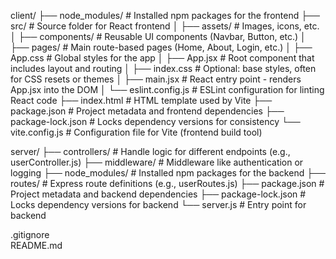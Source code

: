 

client/
├── node_modules/           # Installed npm packages for the frontend
├── src/                    # Source folder for React frontend
│   ├── assets/             # Images, icons, etc.
│   ├── components/         # Reusable UI components (Navbar, Button, etc.)
│   ├── pages/              # Main route-based pages (Home, About, Login, etc.)
│   ├── App.css             # Global styles for the app
│   ├── App.jsx             # Root component that includes layout and routing
│   ├── index.css           # Optional: base styles, often for CSS resets or themes
│   ├── main.jsx            # React entry point - renders App.jsx into the DOM
│   └── eslint.config.js    # ESLint configuration for linting React code
├── index.html              # HTML template used by Vite
├── package.json            # Project metadata and frontend dependencies
├── package-lock.json       # Locks dependency versions for consistency
└── vite.config.js          # Configuration file for Vite (frontend build tool)

server/
├── controllers/            # Handle logic for different endpoints (e.g., userController.js)
├── middleware/             # Middleware like authentication or logging
├── node_modules/           # Installed npm packages for the backend
├── routes/                 # Express route definitions (e.g., userRoutes.js)
├── package.json            # Project metadata and backend dependencies
├── package-lock.json       # Locks dependency versions for backend
└── server.js               # Entry point for backend 

.gitignore                  
README.md                  
